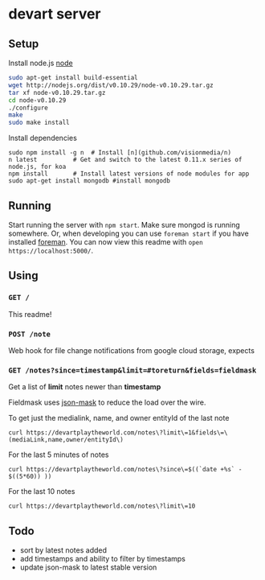 devart server
=============

Setup
-----

Install node.js [node](nodejs.org)
```bash
sudo apt-get install build-essential
wget http://nodejs.org/dist/v0.10.29/node-v0.10.29.tar.gz
tar xf node-v0.10.29.tar.gz
cd node-v0.10.29
./configure
make
sudo make install
```

Install dependencies
```
sudo npm install -g n  # Install [n](github.com/visionmedia/n)
n latest          # Get and switch to the latest 0.11.x series of node.js, for koa
npm install       # Install latest versions of node modules for app
sudo apt-get install mongodb #install mongodb
```

Running
-------

Start running the server with `npm start`. Make sure mongod is running somewhere. Or, when developing you can use `foreman start` if you have installed [foreman](https://github.com/ddollar/foreman). You can now view this readme with `open https://localhost:5000/`.

Using
-----

### `GET /`

This readme!

### `POST /note`

Web hook for file change notifications from google cloud storage, expects

### `GET /notes?since=timestamp&limit=#toreturn&fields=fieldmask`

Get a list of **limit** notes newer than **timestamp**

Fieldmask uses [json-mask](https://github.com/nemtsov/json-mask) to reduce the load over the wire.

To get just the medialink, name, and owner entityId of the last note

    curl https://devartplaytheworld.com/notes\?limit\=1&fields\=\(mediaLink,name,owner/entityId\)

For the last 5 minutes of notes

    curl https://devartplaytheworld.com/notes\?since\=$((`date +%s` - $((5*60)) ))

For the last 10 notes

    curl https://devartplaytheworld.com/notes\?limit\=10

Todo
----

- sort by latest notes added
- add timestamps and ability to filter by timestamps
- update json-mask to latest stable version

